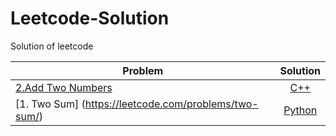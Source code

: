 # Leetcode-Solution
Solution of leetcode

| Problem                                                              | Solution                                              | 
| -------------------------------------------------------------        | :-------------------------------------------------:   | 
| [2.Add Two Numbers](https://leetcode.com/problems/add-two-numbers/)  | [C++](./CPP%20Solution/Add_Two_Numbers.cpp)           |
| [1. Two Sum]       (https://leetcode.com/problems/two-sum/)          | [Python](./Python%20Solution/Two%20Sum.py)            |
